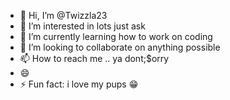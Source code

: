 - 👋 Hi, I’m @Twizzla23
- 👀 I’m interested in lots just ask 
- 🌱 I’m currently learning how to work on coding 
- 💞️ I’m looking to collaborate on anything possible 
- 📫 How to reach me ..  ya dont;$orry
- 😄
- ⚡ Fun fact: i love my pups 😁 

<!---
Twizzla23/Twizzla23 is a ✨ special ✨ repository because its `README.md` (this file) appears on your GitHub profile.
You can click the Preview link to take a look at your changes.
--->
